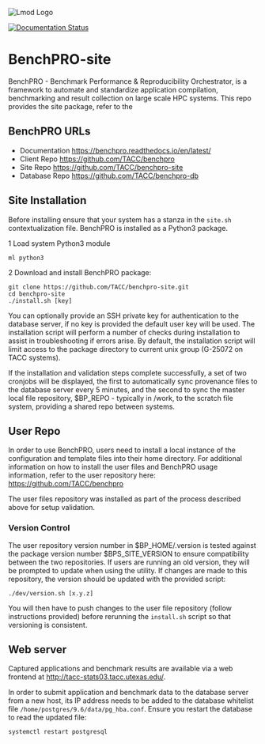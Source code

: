 ![Lmod Logo](https://github.com/TACC/BenchPRO/raw/main/resources/images/benchpro_white.png)

[![Documentation Status](https://readthedocs.org/projects/benchpro/badge/?version=latest)](https://benchpro.readthedocs.io/en/latest/?badge=latest)


# BenchPRO-site
BenchPRO - Benchmark Performance & Reproducibility Orchestrator, is a framework to automate and standardize application compilation, benchmarking and result collection on large scale HPC systems. This repo provides the site package, refer to the 

## BenchPRO URLs

- Documentation    https://benchpro.readthedocs.io/en/latest/
- Client Repo      https://github.com/TACC/benchpro
- Site Repo        https://github.com/TACC/benchpro-site
- Database Repo    https://github.com/TACC/benchpro-db


## Site Installation

Before installing ensure that your system has a stanza in the `site.sh` contextualization file. BenchPRO is installed as a Python3 package.

1 Load system Python3 module
``` 
ml python3
```

2 Download and install BenchPRO package: 
```
git clone https://github.com/TACC/benchpro-site.git
cd benchpro-site
./install.sh [key]
```

You can optionally provide an SSH private key for authentication to the database server, if no key is provided the default user key will be used. The installation script will perform a number of checks during installation to assist in troubleshooting if errors arise. By default, the installation script will limit access to the package directory to current unix group (G-25072 on TACC systems).

If the installation and validation steps complete successfully, a set of two cronjobs will be displayed, the first to automatically sync provenance files to the database server every 5 minutes, and the second to sync the master local file repository, $BP_REPO - typically in /work, to the scratch file system, providing a shared repo between systems.  

## User Repo

In order to use BenchPRO, users need to install a local instance of the configuration and template files into their home directory. For additional information on how to install the user files and BenchPRO usage information, refer to the user repository here: https://github.com/TACC/benchpro

The user files repository was installed as part of the process described above for setup validation.

### Version Control

The user repository version number in $BP_HOME/.version is tested against the package version number $BPS_SITE_VERSION to ensure compatibility between the two repositories. If users are running an old version, they will be prompted to update when using the utility. If changes are made to this repository, the version should be updated with the provided script:
```
./dev/version.sh [x.y.z]
```
You will then have to push changes to the user file repository (follow instructions provided) before rerunning the `install.sh` script so that versioning is consistent.

## Web server

Captured applications and benchmark results are available via a web frontend at http://tacc-stats03.tacc.utexas.edu/. 

In order to submit application and benchmark data to the database server from a new host, its IP address needs to be added to the database whitelist file `/home/postgres/9.6/data/pg_hba.conf`. Ensure you restart the database to read the updated file:
```
systemctl restart postgresql
```
